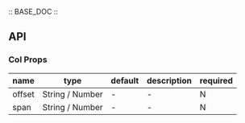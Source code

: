 :: BASE_DOC ::

## API


### Col Props

name | type | default | description | required
-- | -- | -- | -- | --
offset | String / Number | - | \- | N
span | String / Number | - | \- | N
